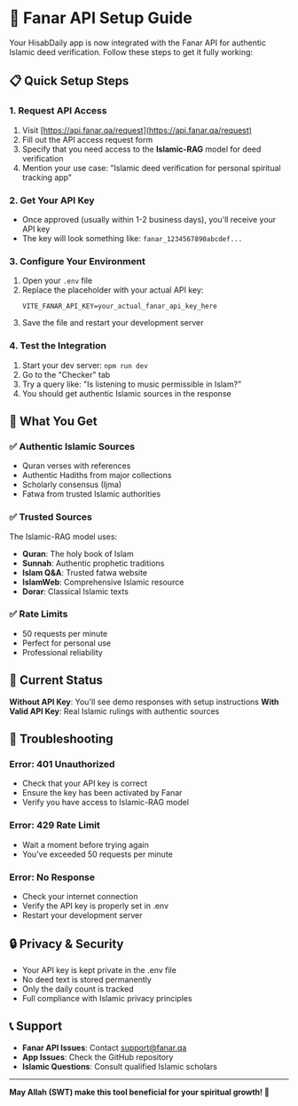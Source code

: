 # 🔑 Fanar API Setup Guide

Your HisabDaily app is now integrated with the Fanar API for authentic Islamic deed verification. Follow these steps to get it fully working:

## 📋 Quick Setup Steps

### 1. Request API Access
1. Visit [https://api.fanar.qa/request](https://api.fanar.qa/request)
2. Fill out the API access request form
3. Specify that you need access to the **Islamic-RAG** model for deed verification
4. Mention your use case: "Islamic deed verification for personal spiritual tracking app"

### 2. Get Your API Key
- Once approved (usually within 1-2 business days), you'll receive your API key
- The key will look something like: `fanar_1234567890abcdef...`

### 3. Configure Your Environment
1. Open your `.env` file
2. Replace the placeholder with your actual API key:
   ```env
   VITE_FANAR_API_KEY=your_actual_fanar_api_key_here
   ```
3. Save the file and restart your development server

### 4. Test the Integration
1. Start your dev server: `npm run dev`
2. Go to the "Checker" tab
3. Try a query like: "Is listening to music permissible in Islam?"
4. You should get authentic Islamic sources in the response

## 🎯 What You Get

### ✅ Authentic Islamic Sources
- Quran verses with references
- Authentic Hadiths from major collections
- Scholarly consensus (Ijma)
- Fatwa from trusted Islamic authorities

### ✅ Trusted Sources
The Islamic-RAG model uses:
- **Quran**: The holy book of Islam
- **Sunnah**: Authentic prophetic traditions
- **Islam Q&A**: Trusted fatwa website
- **IslamWeb**: Comprehensive Islamic resource
- **Dorar**: Classical Islamic texts

### ✅ Rate Limits
- 50 requests per minute
- Perfect for personal use
- Professional reliability

## 🔄 Current Status

**Without API Key**: You'll see demo responses with setup instructions
**With Valid API Key**: Real Islamic rulings with authentic sources

## 🚨 Troubleshooting

### Error: 401 Unauthorized
- Check that your API key is correct
- Ensure the key has been activated by Fanar
- Verify you have access to Islamic-RAG model

### Error: 429 Rate Limit
- Wait a moment before trying again
- You've exceeded 50 requests per minute

### Error: No Response
- Check your internet connection
- Verify the API key is properly set in .env
- Restart your development server

## 🔒 Privacy & Security

- Your API key is kept private in the .env file
- No deed text is stored permanently
- Only the daily count is tracked
- Full compliance with Islamic privacy principles

## 📞 Support

- **Fanar API Issues**: Contact support@fanar.qa
- **App Issues**: Check the GitHub repository
- **Islamic Questions**: Consult qualified Islamic scholars

---

**May Allah (SWT) make this tool beneficial for your spiritual growth! 🤲**
